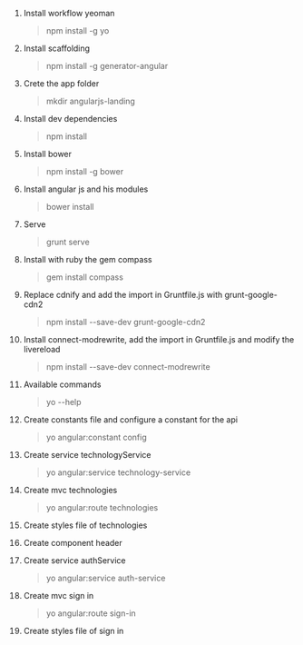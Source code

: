 1. Install workflow yeoman

    > npm install -g yo

2. Install scaffolding

    > npm install -g generator-angular

3. Crete the app folder

    > mkdir angularjs-landing

4. Install dev dependencies

    > npm install

5. Install bower

    > npm install -g bower

6. Install angular js and his modules

    > bower install

7. Serve

    > grunt serve

8.  Install with ruby the gem compass

    > gem install compass

9. Replace cdnify and add the import in Gruntfile.js with grunt-google-cdn2

    > npm install --save-dev grunt-google-cdn2

10. Install connect-modrewrite, add the import in Gruntfile.js and modify the livereload

    > npm install --save-dev connect-modrewrite

11. Available commands

    > yo --help

12. Create constants file and configure a constant for the api

    > yo angular:constant config

13. Create service technologyService

    > yo angular:service technology-service

14. Create mvc technologies

    > yo angular:route technologies

15. Create styles file of technologies

16. Create component header

17. Create service authService

    > yo angular:service auth-service

18. Create mvc sign in

    > yo angular:route sign-in

19. Create styles file of sign in